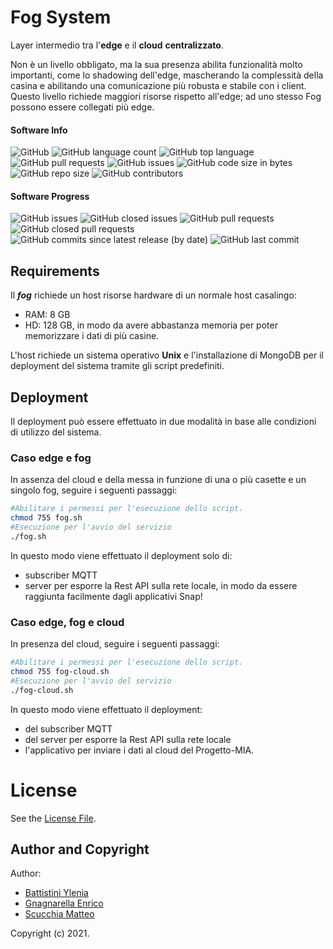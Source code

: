# Fog System
Layer intermedio tra l'**edge** e il **cloud** **centralizzato**.

Non è un livello obbligato, ma la sua presenza abilita funzionalità molto importanti,
come lo shadowing dell'edge, mascherando la complessità della casina e abilitando una comunicazione più robusta e stabile con i client.
Questo livello richiede maggiori risorse rispetto all'edge; ad uno stesso Fog possono essere collegati più edge.

#### Software Info

![GitHub](https://img.shields.io/github/license/PC-ProgettoMIA/fog)
![GitHub language count](https://img.shields.io/github/languages/count/PC-ProgettoMIA/fog)
![GitHub top language](https://img.shields.io/github/languages/top/PC-ProgettoMIA/fog)
![GitHub pull requests](https://img.shields.io/github/issues-pr/PC-ProgettoMIA/fog)
![GitHub issues](https://img.shields.io/github/issues/PC-ProgettoMIA/fog)
![GitHub code size in bytes](https://img.shields.io/github/languages/code-size/PC-ProgettoMIA/fog)
![GitHub repo size](https://img.shields.io/github/repo-size/PC-ProgettoMIA/fog)
![GitHub contributors](https://img.shields.io/github/contributors/PC-ProgettoMIA/fog)

#### Software Progress
![GitHub issues](https://img.shields.io/github/issues/PC-ProgettoMIA/fog)
![GitHub closed issues](https://img.shields.io/github/issues-closed/PC-ProgettoMIA/fog)
![GitHub pull requests](https://img.shields.io/github/issues-pr/PC-ProgettoMIA/fog)
![GitHub closed pull requests](https://img.shields.io/github/issues-pr-closed/PC-ProgettoMIA/fog)
![GitHub commits since latest release (by date)](https://img.shields.io/github/commits-since/PC-ProgettoMIA/fog/latest/develop)
![GitHub last commit](https://img.shields.io/github/last-commit/PC-ProgettoMIA/fog/develop)


## Requirements

Il **_fog_** richiede un host risorse hardware di un normale host casalingo:
- RAM: 8 GB
- HD: 128 GB, in modo da avere abbastanza memoria per poter memorizzare i dati di più casine.

L'host richiede un sistema operativo **Unix** e l'installazione di MongoDB per il deployment del sistema tramite gli script predefiniti.

## Deployment
Il deployment può essere effettuato in due modalità in base alle condizioni di utilizzo del sistema.

### Caso edge e fog 
In assenza del cloud e della messa in funzione di una o più casette e un singolo fog, seguire i seguenti passaggi:
```bash
#Abilitare i permessi per l'esecuzione dello script.
chmod 755 fog.sh
#Esecuzione per l'avvio del servizio
./fog.sh
```

In questo modo viene effettuato il deployment solo di:
- subscriber MQTT 
- server per esporre la Rest API sulla rete locale, in modo da essere raggiunta facilmente dagli applicativi Snap!


### Caso edge, fog e cloud
In presenza del cloud, seguire i seguenti passaggi:
```bash
#Abilitare i permessi per l'esecuzione dello script.
chmod 755 fog-cloud.sh
#Esecuzione per l'avvio del servizio
./fog-cloud.sh
```

In questo modo viene effettuato il deployment:
- del subscriber MQTT 
- del server per esporre la Rest API sulla rete locale 
- l'applicativo per inviare i dati al cloud del Progetto-MIA.



# License
See the [License File](./LICENSE).

## Author and Copyright
Author:
- [Battistini Ylenia](https://github.com/yleniaBattistini)
- [Gnagnarella Enrico](https://github.com/enrignagna)
- [Scucchia Matteo](https://github.com/scumatteo)

Copyright (c) 2021.
